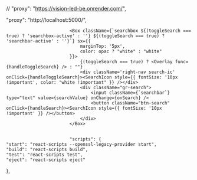
  // "proxy": "https://vision-led-be.onrender.com/",

  <!-- "proxy": "https://vision-led-be.onrender.com", -->
  "proxy": "http://localhost:5000/",



                            <Box className={`searchbox ${(toggleSearch === true) ? 'searchbox-active' : ''} ${(toggleSearch === true) ? 'searchbar-active' : ''}`} sx={{
                                marginTop: '5px',
                                color: opac ? "white" : "white"
                            }}>
                                {(toggleSearch === true) ? <Overlay func={handleToggleSearch} /> : ""}
                                <div className='right-nav search-ic' onClick={handleToggleSearch}><SearchIcon style={{ fontSize: '10px !important', color: "white !important" }} /></div>
                                <div className="gr-search">
                                    <input className={`searchbar`} type="text" value={searchValue} onChange={onSearch} />
                                    <button className="btn-search" onClick={handleSearch}><SearchIcon style={{ fontSize: '10px !important' }} /></button>
                                </div>
                            </Box>


                            "scripts": {
    "start": "react-scripts --openssl-legacy-provider start",
    "build": "react-scripts build",
    "test": "react-scripts test",
    "eject": "react-scripts eject"
  },